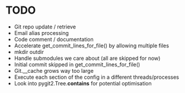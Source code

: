 # TODO

* Git repo update / retrieve
* Email alias processing
* Code comment / documentation
* Accelerate get_commit_lines_for_file() by allowing multiple files
* mkdir outdir
* Handle submodules we care about (all are skipped for now)
* Initial commit skipped in get_commit_lines_for_file()
* Git.__cache grows way too large
* Execute each section of the config in a different threads/processes
* Look into pygit2.Tree.__contains__ for potential optimisation
